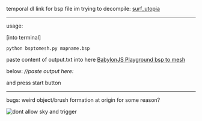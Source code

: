 
temporal dl link for bsp file im trying to decompile:
[surf_utopia](https://drive.google.com/file/d/1vSZ1zNV0Gr7xx1JgJTCxFnr-icaHIeSv/view?usp=drive_link)

-----
usage:

[into terminal]


```
python bsptomesh.py mapname.bsp
```

paste content of output.txt into here [BabylonJS Playground bsp to mesh](https://playground.babylonjs.com/#XFYDUY)

below: *//paste output here:*

and press start button


----

bugs:
weird object/brush formation at origin for some reason?

![dont allow sky and trigger](https://github.com/DukeVen/bsp2meshpy/assets/64648810/cb87363a-55b8-45fc-805c-938fcec65d71)
